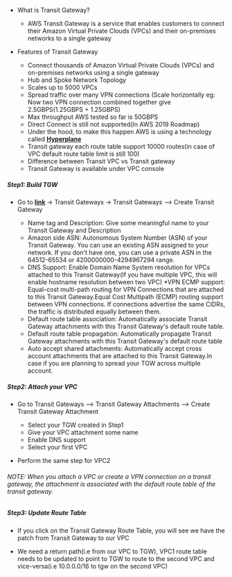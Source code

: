 * What is Transit Gateway?

    * AWS Transit Gateway is a service that enables customers to connect their Amazon Virtual Private Clouds (VPCs) and their on-premises networks to a single gateway

* Features of Transit Gateway

    * Connect thousands of Amazon Virtual Private Clouds (VPCs) and on-premises networks using a single gateway
    * Hub and Spoke Network Topology
    * Scales up to 5000 VPCs
    * Spread traffic over many VPN connections (Scale horizontally eg: Now two VPN connection combined together give 2.5GBPS(1.25GBPS + 1.25GBPS)
    * Max throughput AWS tested so far is 50GBPS
    * Direct Connect is still not supported(In AWS 2019 Roadmap)
    * Under the hood, to make this happen AWS is using a technology called [**Hyperplane**](https://twitter.com/awsreinvent/status/935740155499040768?lang=en)
    * Transit gateway each route table support 10000 routes(in case of VPC default route table limit is still 100)
    * Difference between Transit VPC vs Transit gateway
    * Transit Gateway is available under VPC console

##### Step1: Build TGW

* Go to [**link**](https://us-west-2.console.aws.amazon.com/vpc) → Transit Gateways → Transit Gateways --> Create Transit Gateway

    * Name tag and Description: Give some meaningful name to your Transit Gateway and Description
    * Amazon side ASN: Autonomous System Number (ASN) of your Transit Gateway. You can use an  existing ASN assigned to your network. If you don't have one, you can  use a private ASN in the 64512-65534 or 4200000000-4294967294 range.
    * DNS Support: Enable Domain Name System resolution for VPCs attached to this Transit Gateway(If you have multiple VPC, this will enable hostname resolution between two VPC)
    *VPN ECMP support: Equal-cost multi-path routing for VPN Connections that are attached to this Transit Gateway.Equal Cost Multipath (ECMP) routing support between VPN connections. If connections advertise the same CIDRs, the traffic is distributed equally between them.
    * Default route table association: Automatically associate Transit Gateway attachments with this Transit Gateway's default route table.
    * Default route table propagation: Automatically propagate Transit Gateway attachments with this Transit Gateway's default route table
    * Auto accept shared attachments: Automatically accept cross account attachments that are attached to this Transit Gateway.In case if you are planning to spread your TGW across multiple account.

##### Step2: Attach your VPC

* Go to Transit Gateways --> Transit Gateway Attachments --> Create Transit Gateway Attachment

    * Select your TGW created in Step1
    * Give your VPC attachment some name
    * Enable DNS support
    * Select your first VPC 

* Perform the same step for VPC2

###### NOTE: When you attach a VPC or create a VPN connection on a transit gateway, the attachment is associated with the default route table of the transit gateway.

##### Step3: Update Route Table

* If you click on the Transit Gateway Route Table, you will see we have the patch from Transit Gateway to our VPC

* We need a return path(i.e from our VPC to TGW), VPC1 route table needs to be updated to point to TGW to route to the second VPC and vice-versa(i.e 10.0.0.0/16 to tgw on the second VPC)
